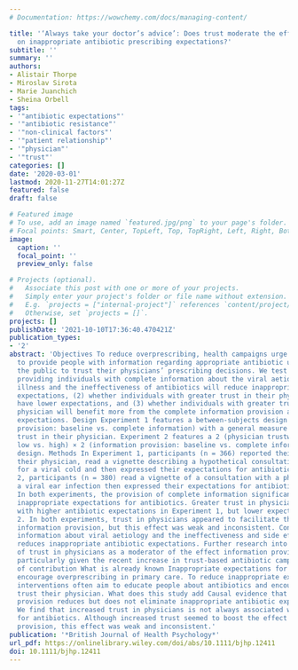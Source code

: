 ```yaml
---
# Documentation: https://wowchemy.com/docs/managing-content/

title: '‘Always take your doctor’s advice’: Does trust moderate the effect of information
  on inappropriate antibiotic prescribing expectations?'
subtitle: ''
summary: ''
authors:
- Alistair Thorpe
- Miroslav Sirota
- Marie Juanchich
- Sheina Orbell
tags:
- '"antibiotic expectations"'
- '"antibiotic resistance"'
- '"non-clinical factors"'
- '"patient relationship"'
- '"physician"'
- '"trust"'
categories: []
date: '2020-03-01'
lastmod: 2020-11-27T14:01:27Z
featured: false
draft: false

# Featured image
# To use, add an image named `featured.jpg/png` to your page's folder.
# Focal points: Smart, Center, TopLeft, Top, TopRight, Left, Right, BottomLeft, Bottom, BottomRight.
image:
  caption: ''
  focal_point: ''
  preview_only: false

# Projects (optional).
#   Associate this post with one or more of your projects.
#   Simply enter your project's folder or file name without extension.
#   E.g. `projects = ["internal-project"]` references `content/project/deep-learning/index.md`.
#   Otherwise, set `projects = []`.
projects: []
publishDate: '2021-10-10T17:36:40.470421Z'
publication_types:
- '2'
abstract: 'Objectives To reduce overprescribing, health campaigns urge physicians
  to provide people with information regarding appropriate antibiotic use and encourage
  the public to trust their physicians’ prescribing decisions. We test (1) whether
  providing individuals with complete information about the viral aetiology of an
  illness and the ineffectiveness of antibiotics will reduce inappropriate antibiotic
  expectations, (2) whether individuals with greater trust in their physician will
  have lower expectations, and (3) whether individuals with greater trust in their
  physician will benefit more from the complete information provision and have lower
  expectations. Design Experiment 1 features a between-subjects design (information
  provision: baseline vs. complete information) with a general measure of participants’
  trust in their physician. Experiment 2 features a 2 (physician trustworthiness:
  low vs. high) × 2 (information provision: baseline vs. complete information) between-subjects
  design. Methods In Experiment 1, participants (n = 366) reported their trust in
  their physician, read a vignette describing a hypothetical consultation with a physician
  for a viral cold and then expressed their expectations for antibiotics. In Experiment
  2, participants (n = 380) read a vignette of a consultation with a physician for
  a viral ear infection then expressed their expectations for antibiotics. Results
  In both experiments, the provision of complete information significantly reduced
  inappropriate expectations for antibiotics. Greater trust in physicians was associated
  with higher antibiotic expectations in Experiment 1, but lower expectations in Experiment
  2. In both experiments, trust in physicians appeared to facilitate the effect of
  information provision, but this effect was weak and inconsistent. Conclusion Providing
  information about viral aetiology and the ineffectiveness and side effects of antibiotics
  reduces inappropriate antibiotic expectations. Further research into the effect
  of trust in physicians as a moderator of the effect information provision is required,
  particularly given the recent increase in trust-based antibiotic campaigns. Statement
  of contribution What is already known Inappropriate expectations for antibiotics
  encourage overprescribing in primary care. To reduce inappropriate expectations,
  interventions often aim to educate people about antibiotics and encourage them to
  trust their physician. What does this study add Causal evidence that clinical information
  provision reduces but does not eliminate inappropriate antibiotic expectations.
  We find that increased trust in physicians is not always associated with lower expectations
  for antibiotics. Although increased trust seemed to boost the effect of information
  provision, this effect was weak and inconsistent.'
publication: '*British Journal of Health Psychology*'
url_pdf: https://onlinelibrary.wiley.com/doi/abs/10.1111/bjhp.12411
doi: 10.1111/bjhp.12411
---
```


